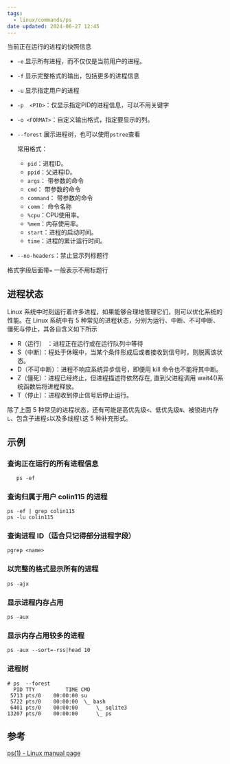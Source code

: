 ```yaml
---
tags:
  - linux/commands/ps
date updated: 2024-06-27 12:45
---
```


当前正在运行的进程的快照信息

- `-e` 显示所有进程，而不仅仅是当前用户的进程。
- `-f` 显示完整格式的输出，包括更多的进程信息
- `-u` 显示指定用户的进程
- `-p  <PID>`：仅显示指定PID的进程信息，可以不用关键字
- `-o <FORMAT>`：自定义输出格式，指定要显示的列。
- `--forest` 展示进程树，也可以使用`pstree`查看

  常用格式：

  - `pid`：进程ID。
  - `ppid`：父进程ID。
  - `args`： 带参数的命令
  - `cmd`： 带参数的命令
  - `command`： 带参数的命令
  - `comm`： 命令名称
  - `%cpu`：CPU使用率。
  - `%mem`：内存使用率。
  - `start`：进程的启动时间。
  - `time`：进程的累计运行时间。
- `--no-headers`：禁止显示列标题行

格式字段后面带`=` 一般表示不用标题行

## 进程状态

Linux 系统中时刻运行着许多进程，如果能够合理地管理它们，则可以优化系统的性能。在 Linux 系统中有 5 种常见的进程状态，分别为运行、中断、不可中断、僵死与停止，其各自含义如下所示

- R（运行） ：进程正在运行或在运行队列中等待
- S（中断）：程处于休眠中，当某个条件形成后或者接收到信号时，则脱离该状态。
- D（不可中断）：进程不响应系统异步信号，即便用 kill 命令也不能将其中断。
- Z（僵死）：进程已经终止，但进程描述符依然存在, 直到父进程调用 wait4()系统函数后将进程释放。
- T（停止）：进程收到停止信号后停止运行。

除了上面 5 种常见的进程状态，还有可能是高优先级`<`、低优先级`N`、被锁进内存`L`、包含子进程`s`以及多线程`l`这 5 种补充形式。

## 示例

### 查询正在运行的所有进程信息

```shell
   ps -ef
```

### 查询归属于用户 colin115 的进程

```shell
ps -ef | grep colin115
ps -lu colin115
```

### 查询进程 ID（适合只记得部分进程字段）

```shell
pgrep <name>

```

### 以完整的格式显示所有的进程

```shell
ps -ajx
```

### 显示进程内存占用

```shell
ps -aux
```

### 显示内存占用较多的进程

```shell
ps -aux --sort=-rss|head 10
```

### 进程树

```shell
# ps  --forest
  PID TTY          TIME CMD
 5713 pts/0    00:00:00 su
 5722 pts/0    00:00:00  \_ bash
 6401 pts/0    00:00:00      \_ sqlite3
13207 pts/0    00:00:00      \_ ps
```

## 参考

[ps(1) - Linux manual page](https://man7.org/linux/man-pages/man1/ps.1.html)
